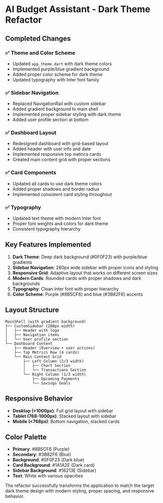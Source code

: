 # AI Budget Assistant - Dark Theme Refactor

## Completed Changes

### ✅ Theme and Color Scheme
- Updated `app_theme.dart` with dark theme colors
- Implemented purple/blue gradient background
- Added proper color scheme for dark theme
- Updated typography with Inter font family

### ✅ Sidebar Navigation
- Replaced NavigationRail with custom sidebar
- Added gradient background to main shell
- Implemented proper sidebar styling with dark theme
- Added user profile section at bottom

### ✅ Dashboard Layout
- Redesigned dashboard with grid-based layout
- Added header with user info and date
- Implemented responsive top metrics cards
- Created main content grid with proper sections

### ✅ Card Components
- Updated all cards to use dark theme colors
- Added proper shadows and border radius
- Implemented consistent card styling throughout

### ✅ Typography
- Updated text theme with modern Inter font
- Proper font weights and colors for dark theme
- Consistent typography hierarchy

## Key Features Implemented

1. **Dark Theme**: Deep dark background (#0F0F23) with purple/blue gradients
2. **Sidebar Navigation**: 280px wide sidebar with proper icons and styling
3. **Responsive Grid**: Adaptive layout that works on different screen sizes
4. **Modern Cards**: Rounded cards with proper shadows and dark backgrounds
5. **Typography**: Clean Inter font with proper hierarchy
6. **Color Scheme**: Purple (#8B5CF6) and blue (#3B82F6) accents

## Layout Structure

```
MainShell (with gradient background)
├── CustomSidebar (280px width)
│   ├── Header with logo
│   ├── Navigation items
│   └── User profile section
└── Dashboard Content
    ├── Header (Overview + user actions)
    ├── Top Metrics Row (4 cards)
    └── Main Content Grid
        ├── Left Column (2/3 width)
        │   ├── Chart Section
        │   └── Transactions Section
        └── Right Column (1/3 width)
            ├── Upcoming Payments
            └── Savings Goals
```

## Responsive Behavior

- **Desktop (>1000px)**: Full grid layout with sidebar
- **Tablet (768-1000px)**: Stacked layout with sidebar
- **Mobile (<768px)**: Bottom navigation, stacked cards

## Color Palette

- **Primary**: #8B5CF6 (Purple)
- **Secondary**: #3B82F6 (Blue)
- **Background**: #0F0F23 (Dark blue)
- **Card Background**: #1A1A2E (Dark card)
- **Sidebar Background**: #16213E (Sidebar)
- **Text**: White with various opacities

The refactor successfully transforms the application to match the target dark theme design with modern styling, proper spacing, and responsive behavior.
